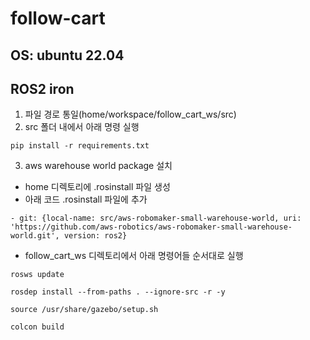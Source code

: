 # follow-cart


## OS: ubuntu 22.04
## ROS2 iron


1. 파일 경로 통일(home/workspace/follow_cart_ws/src)
2. src 폴더 내에서 아래 명령 실행


```
pip install -r requirements.txt
```

3. aws warehouse world package 설치
- home 디렉토리에 .rosinstall 파일 생성
- 아래 코드 .rosinstall 파일에 추가

```
- git: {local-name: src/aws-robomaker-small-warehouse-world, uri: 'https://github.com/aws-robotics/aws-robomaker-small-warehouse-world.git', version: ros2}
```

- follow_cart_ws 디렉토리에서 아래 명령어들 순서대로 실행

```
rosws update
```

```
rosdep install --from-paths . --ignore-src -r -y
```

```
source /usr/share/gazebo/setup.sh
```

```
colcon build
```
